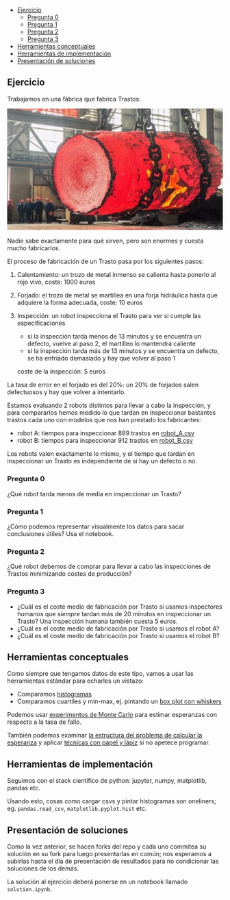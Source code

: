 * [Ejercicio](#Ejercicio)
  * [Pregunta 0](#Pregunta-0)
  * [Pregunta 1](#Pregunta-1)
  * [Pregunta 2](#Pregunta-2)
  * [Pregunta 3](#Pregunta-3)
* [Herramientas conceptuales](#Herramientas-conceptuales)
* [Herramientas de implementación](#Herramientas-de-implementación)
* [Presentación de soluciones](#Presentación-de-soluciones)

## Ejercicio

Trabajamos en una fábrica que fabrica Trastos:

![trasto.jpeg](trasto.jpeg)

Nadie sabe exactamente para qué sirven, pero son enormes y cuesta mucho fabricarlos.

El proceso de fabricación de un Trasto pasa por los siguientes pasos:

1. Calentamiento: un trozo de metal inmenso se calienta hasta ponerlo al rojo vivo, coste: 1000 euros
2. Forjado: el trozo de metal se martillea en una forja hidráulica hasta que adquiere la forma adecuada, coste: 10 euros
3. Inspección: un robot inspecciona el Trasto para ver si cumple las especificaciones
   - si la inspección tarda menos de 13 minutos y se encuentra un defecto, vuelve al paso 2, el martilleo lo mantendrá caliente
   - si la inspección tarda más de 13 minutos y se encuentra un defecto, se ha enfriado demasiado y hay que volver al paso 1

   coste de la inspección: 5 euros

La tasa de error en el forjado es del 20%: un 20% de forjados salen defectuosos y hay que volver a intentarlo.

Estamos evaluando 2 robots distintos para llevar a cabo la inspección, y para compararlos hemos medido lo que tardan en inspeccionar bastantes trastos cada uno con modelos que nos han prestado los fabricantes:

* robot A: tiempos para inspeccionar 889 trastos en [robot_A.csv](robot_A.csv)
* robot B: tiempos para inspeccionar 912 trastos en [robot_B.csv](robot_B.csv)

Los robots valen exactamente lo mismo, y el tiempo que tardan en inspeccionar un Trasto es independiente de si hay un defecto o no.

### Pregunta 0

¿Qué robot tarda menos de media en inspeccionar un Trasto?

### Pregunta 1

¿Cómo podemos representar visualmente los datos para sacar conclusiones útiles? Usa el notebook.

### Pregunta 2

¿Qué robot debemos de comprar para llevar a cabo las inspecciones de Trastos minimizando costes de producción?

### Pregunta 3

* ¿Cuál es el coste medio de fabricación por Trasto si usamos inspectores humanos que *siempre* tardan más de 20 minutos en inspeccionar un Trasto? Una inspección humana también cuesta 5 euros.
* ¿Cuál es el coste medio de fabricación por Trasto si usamos el robot A?
* ¿Cuál es el coste medio de fabricación por Trasto si usamos el robot B?

## Herramientas conceptuales

Como siempre que tengamos datos de este tipo, vamos a usar las herramientas estándar para echarles un vistazo:

* Comparamos [histogramas](https://en.wikipedia.org/wiki/Histogram)
* Comparamos cuartiles y min-max, ej. pintando un [box plot con whiskers](https://en.wikipedia.org/wiki/Box_plot)

Podemos usar [experimentos de Monte Carlo](https://en.wikipedia.org/wiki/Monte_Carlo_method) para estimar esperanzas con respecto a la tasa de fallo.

También podemos examinar [la estructura del problema de calcular la esperanza](https://en.wikipedia.org/wiki/Overlapping_subproblems) y aplicar [técnicas con papel y lápiz](https://en.wikipedia.org/wiki/Fixed_point_(mathematics)) si no apetece programar.

## Herramientas de implementación

Seguimos con el stack científico de python: jupyter, numpy, matplotlib, pandas etc.

Usando esto, cosas como cargar csvs y pintar histogramas son oneliners; eg. `pandas.read_csv`, `matplotlib.pyplot.hist` etc.

## Presentación de soluciones

Como la vez anterior, se hacen forks del repo y cada uno commitea su solución en su fork para luego presentarlas en común; nos esperamos a subirlas hasta el día de presentación de resultados para no condicionar las soluciones de los demás.

La solución al ejercicio deberá ponerse en un notebook llamado `solution.ipynb`.
